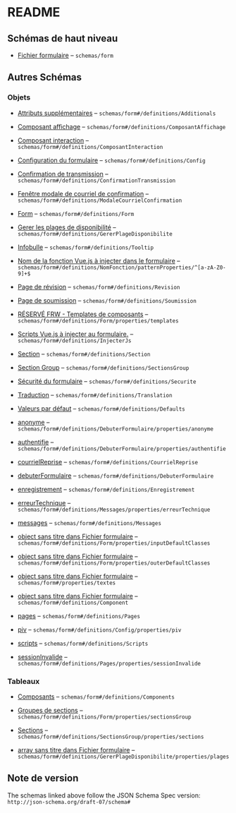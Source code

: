 # README

## Schémas de haut niveau

*   [Fichier formulaire](./frw-form.md "Fichier config *") – `schemas/form`

## Autres Schémas

### Objets

*   [Attributs supplémentaires](./frw-form-definitions-attributs-supplémentaires.md) – `schemas/form#/definitions/Additionals`

*   [Composant affichage](./frw-form-definitions-composant-affichage.md "Composant pour l'affichage") – `schemas/form#/definitions/ComposantAffichage`

*   [Composant interaction](./frw-form-definitions-composant-interaction.md "Composant pour l'intéraction") – `schemas/form#/definitions/ComposantInteraction`

*   [Configuration du formulaire](./frw-form-definitions-configuration-du-formulaire.md) – `schemas/form#/definitions/Config`

*   [Confirmation de transmission](./frw-form-definitions-confirmation-de-transmission.md) – `schemas/form#/definitions/ConfirmationTransmission`

*   [Fenêtre modale de courriel de confirmation](./frw-form-definitions-fenêtre-modale-de-courriel-de-confirmation.md) – `schemas/form#/definitions/ModaleCourrielConfirmation`

*   [Form](./frw-form-definitions-form.md) – `schemas/form#/definitions/Form`

*   [Gerer les plages de disponibilité](./frw-form-definitions-gerer-les-plages-de-disponibilité.md) – `schemas/form#/definitions/GererPlageDisponibilite`

*   [Infobulle](./frw-form-definitions-infobulle.md) – `schemas/form#/definitions/Tooltip`

*   [Nom de la fonction Vue.js à injecter dans le formulaire](./frw-form-definitions-nomfonction-patternproperties-nom-de-la-fonction-vuejs-à-injecter-dans-le-formulaire.md) – `schemas/form#/definitions/NomFonction/patternProperties/^[a-zA-Z0-9]+$`

*   [Page de révision](./frw-form-definitions-page-de-révision.md) – `schemas/form#/definitions/Revision`

*   [Page de soumission](./frw-form-definitions-page-de-soumission.md) – `schemas/form#/definitions/Soumission`

*   [RÉSERVÉ FRW - Templates de composants](./frw-form-definitions-form-properties-réservé-frw---templates-de-composants.md) – `schemas/form#/definitions/Form/properties/templates`

*   [Scripts Vue.js à injecter au formulaire.](./frw-form-definitions-scripts-vuejs-à-injecter-au-formulaire.md) – `schemas/form#/definitions/InjecterJs`

*   [Section](./frw-form-definitions-section.md) – `schemas/form#/definitions/Section`

*   [Section Group](./frw-form-definitions-section-group.md) – `schemas/form#/definitions/SectionsGroup`

*   [Sécurité du formulaire](./frw-form-definitions-sécurité-du-formulaire.md) – `schemas/form#/definitions/Securite`

*   [Traduction](./frw-form-definitions-traduction.md "Textes multilingue (fr et en supportés seulement)") – `schemas/form#/definitions/Translation`

*   [Valeurs par défaut](./frw-form-definitions-valeurs-par-défaut.md) – `schemas/form#/definitions/Defaults`

*   [anonyme](./frw-form-definitions-debuterformulaire-properties-anonyme.md "Paramètres de la page permettant de débuter un formulaire anonyme") – `schemas/form#/definitions/DebuterFormulaire/properties/anonyme`

*   [authentifie](./frw-form-definitions-debuterformulaire-properties-authentifie.md "Paramètres de la page permettant de débuter un formulaire authentifié") – `schemas/form#/definitions/DebuterFormulaire/properties/authentifie`

*   [courrielReprise](./frw-form-definitions-courrielreprise.md "Paramètres associés au courriel de reprise") – `schemas/form#/definitions/CourrielReprise`

*   [debuterFormulaire](./frw-form-definitions-debuterformulaire.md "Paramètres de la page permettant de débuter un formulaire") – `schemas/form#/definitions/DebuterFormulaire`

*   [enregistrement](./frw-form-definitions-enregistrement.md "Paramètres associés à l'enregistrement d'un formulaire") – `schemas/form#/definitions/Enregistrement`

*   [erreurTechnique](./frw-form-definitions-messages-properties-erreurtechnique.md "Paramètres du message d'erreur technique") – `schemas/form#/definitions/Messages/properties/erreurTechnique`

*   [messages](./frw-form-definitions-messages.md "Paramètres associés aux différents messages") – `schemas/form#/definitions/Messages`

*   [object sans titre dans Fichier formulaire](./frw-form-definitions-form-properties-inputdefaultclasses.md) – `schemas/form#/definitions/Form/properties/inputDefaultClasses`

*   [object sans titre dans Fichier formulaire](./frw-form-definitions-form-properties-outerdefaultclasses.md) – `schemas/form#/definitions/Form/properties/outerDefaultClasses`

*   [object sans titre dans Fichier formulaire](./frw-form-properties-textes.md) – `schemas/form#/properties/textes`

*   [object sans titre dans Fichier formulaire](./frw-form-definitions-component.md) – `schemas/form#/definitions/Component`

*   [pages](./frw-form-definitions-pages.md "Paramètres associés à différentes pages") – `schemas/form#/definitions/Pages`

*   [piv](./frw-form-definitions-configuration-du-formulaire-properties-piv.md "Paramètres associés au PIV") – `schemas/form#/definitions/Config/properties/piv`

*   [scripts](./frw-form-definitions-scripts.md "(Avancé) Paramètres d'injection de javascript") – `schemas/form#/definitions/Scripts`

*   [sessionInvalide](./frw-form-definitions-pages-properties-sessioninvalide.md "Paramètres associés à la page de session invalide") – `schemas/form#/definitions/Pages/properties/sessionInvalide`

### Tableaux

*   [Composants](./frw-form-definitions-composants.md) – `schemas/form#/definitions/Components`

*   [Groupes de sections](./frw-form-definitions-form-properties-groupes-de-sections.md) – `schemas/form#/definitions/Form/properties/sectionsGroup`

*   [Sections](./frw-form-definitions-section-group-properties-sections.md) – `schemas/form#/definitions/SectionsGroup/properties/sections`

*   [array sans titre dans Fichier formulaire](./frw-form-definitions-gerer-les-plages-de-disponibilité-properties-plages.md) – `schemas/form#/definitions/GererPlageDisponibilite/properties/plages`

## Note de version

The schemas linked above follow the JSON Schema Spec version: `http://json-schema.org/draft-07/schema#`
